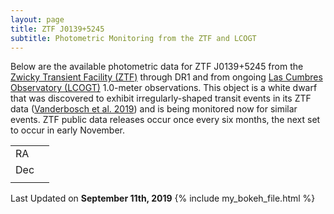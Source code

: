 ```yaml
---
layout: page
title: ZTF J0139+5245 
subtitle: Photometric Monitoring from the ZTF and LCOGT
---
```


Below are the available photometric data for ZTF J0139+5245 from the [Zwicky Transient Facility (ZTF)](https://www.ztf.caltech.edu/) through DR1 and from ongoing [Las Cumbres Observatory (LCOGT)](https://lco.global/) 1.0-meter observations.  This object is a white dwarf that was discovered to exhibit irregularly-shaped transit events in its ZTF data ([Vanderbosch et al. 2019](https://ui.adsabs.harvard.edu/abs/2019arXiv190809839V/abstract)) and is being monitored now for similar events. ZTF public data releases occur once every six months, the next set to occur in early November.

|     |   |
|-----|---|
| RA  |   |
| Dec |   |
|     |   |

Last Updated on **September 11th, 2019**
{% include my_bokeh_file.html %}
